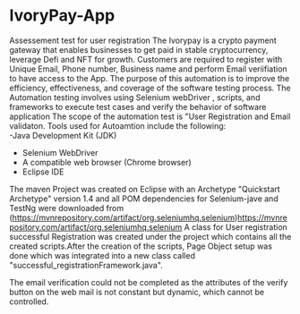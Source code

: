 # IvoryPay-App
Assessement test for user registration
The Ivorypay is a crypto payment gateway that enables businesses to get paid in stable cryptocurrency, leverage Defi and NFT for growth.
Customers are required to register with Unique Email, Phone number, Business name and perform Email veriifiation to have access to the App.
The purpose of this automation is to improve the efficiency, effectiveness, and coverage of the software testing process. The Automation testing involves using Selenium webDriver , scripts, and frameworks to execute test cases and verify the behavior of software application
The scope of the automation test is "User Registration and Email validaton.
Tools used for Autoamtion include the following:  
-Java Development Kit (JDK)
- Selenium WebDriver
- A compatible web browser (Chrome browser)
- Eclipse IDE

The maven Project was created on Eclipse with an Archetype "Quickstart Archetype" version 1.4 and all POM dependencies for Selenium-jave and TestNg were downloaded from (https://mvnrepository.com/artifact/org.seleniumhq.selenium)https://mvnrepository.com/artifact/org.seleniumhq.selenium
A class for User registration successful Registration was created under the project which contains all the created scripts.After the creation of the scripts, Page Object setup was done which was integrated into a new class called "successful_registrationFramework.java".

The email verification could not be completed as the attributes of the verify button on the web mail is not constant but dynamic, which cannot be controlled.


